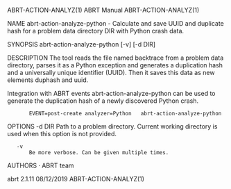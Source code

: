 ABRT-ACTION-ANALYZ(1)                                                                            ABRT Manual                                                                            ABRT-ACTION-ANALYZ(1)



NAME
       abrt-action-analyze-python - Calculate and save UUID and duplicate hash for a problem data directory DIR with Python crash data.

SYNOPSIS
       abrt-action-analyze-python [-v] [-d DIR]

DESCRIPTION
       The tool reads the file named backtrace from a problem data directory, parses it as a Python exception and generates a duplication hash and a universally unique identifier (UUID). Then it saves this
       data as new elements duphash and uuid.

   Integration with ABRT events
       abrt-action-analyze-python can be used to generate the duplication hash of a newly discovered Python crash.

           EVENT=post-create analyzer=Python   abrt-action-analyze-python

OPTIONS
       -d DIR
           Path to a problem directory. Current working directory is used when this option is not provided.

       -v
           Be more verbose. Can be given multiple times.

AUTHORS
       ·   ABRT team



abrt 2.1.11                                                                                       08/12/2019                                                                            ABRT-ACTION-ANALYZ(1)

